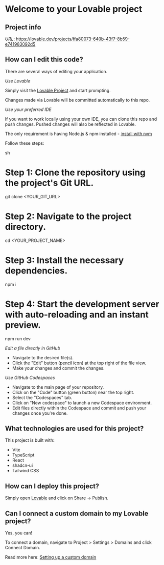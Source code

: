 # Welcome to your Lovable project

## Project info

*URL*: https://lovable.dev/projects/ffa80073-640b-43f7-8b59-e741983092d5

## How can I edit this code?

There are several ways of editing your application.

*Use Lovable*

Simply visit the [Lovable Project](https://lovable.dev/projects/ffa80073-640b-43f7-8b59-e741983092d5) and start prompting.

Changes made via Lovable will be committed automatically to this repo.

*Use your preferred IDE*

If you want to work locally using your own IDE, you can clone this repo and push changes. Pushed changes will also be reflected in Lovable.

The only requirement is having Node.js & npm installed - [install with nvm](https://github.com/nvm-sh/nvm#installing-and-updating)

Follow these steps:

sh
# Step 1: Clone the repository using the project's Git URL.
git clone <YOUR_GIT_URL>

# Step 2: Navigate to the project directory.
cd <YOUR_PROJECT_NAME>

# Step 3: Install the necessary dependencies.
npm i

# Step 4: Start the development server with auto-reloading and an instant preview.
npm run dev


*Edit a file directly in GitHub*

- Navigate to the desired file(s).
- Click the "Edit" button (pencil icon) at the top right of the file view.
- Make your changes and commit the changes.

*Use GitHub Codespaces*

- Navigate to the main page of your repository.
- Click on the "Code" button (green button) near the top right.
- Select the "Codespaces" tab.
- Click on "New codespace" to launch a new Codespace environment.
- Edit files directly within the Codespace and commit and push your changes once you're done.

## What technologies are used for this project?

This project is built with:

- Vite
- TypeScript
- React
- shadcn-ui
- Tailwind CSS

## How can I deploy this project?

Simply open [Lovable](https://lovable.dev/projects/ffa80073-640b-43f7-8b59-e741983092d5) and click on Share -> Publish.

## Can I connect a custom domain to my Lovable project?

Yes, you can!

To connect a domain, navigate to Project > Settings > Domains and click Connect Domain.

Read more here: [Setting up a custom domain](https://docs.lovable.dev/tips-tricks/custom-domain#step-by-step-guide)
